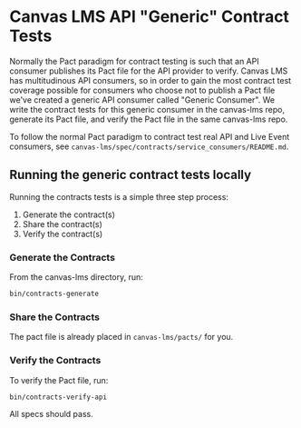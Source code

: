 # Canvas LMS API "Generic" Contract Tests

Normally the Pact paradigm for contract testing is such that an API consumer
publishes its Pact file for the API provider to verify. Canvas LMS has
multitudinous API consumers, so in order to gain the most contract test coverage
possible for consumers who choose not to publish a Pact file we've created a
generic API consumer called "Generic Consumer". We write the contract tests for
this generic consumer in the canvas-lms repo, generate its Pact file, and verify
the Pact file in the same canvas-lms repo.

To follow the normal Pact paradigm to contract test real API and Live Event
consumers, see `canvas-lms/spec/contracts/service_consumers/README.md`.

## Running the generic contract tests locally

Running the contracts tests is a simple three step process:

1. Generate the contract(s)
2. Share the contract(s)
3. Verify the contract(s)

### Generate the Contracts

From the canvas-lms directory, run:

```sh
bin/contracts-generate
```

### Share the Contracts

The pact file is already placed in `canvas-lms/pacts/` for you.

### Verify the Contracts

To verify the Pact file, run:

```sh
bin/contracts-verify-api
```

All specs should pass.
